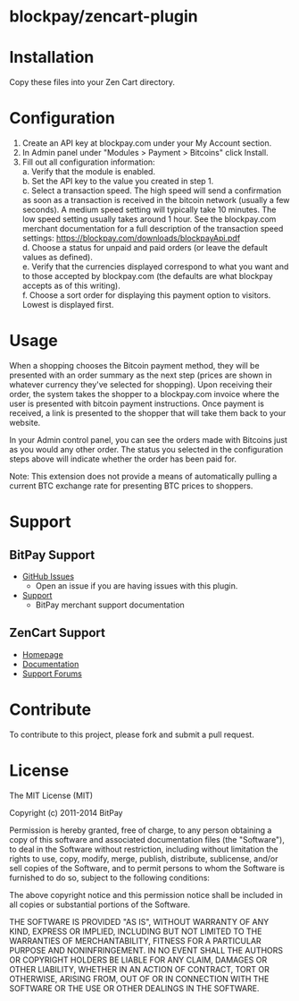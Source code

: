 blockpay/zencart-plugin
=====================

# Installation

Copy these files into your Zen Cart directory.

# Configuration

1. Create an API key at blockpay.com under your My Account section.
2. In Admin panel under "Modules > Payment > Bitcoins" click Install.
3. Fill out all configuration information:<br />
a. Verify that the module is enabled.<br />
b. Set the API key to the value you created in step 1.<br />
c. Select a transaction speed.  The high speed will send a confirmation as soon as a transaction is received in the bitcoin network (usually a few seconds).  A medium speed setting will typically take 10 minutes.  The low speed setting usually takes around 1 hour.  See the blockpay.com merchant documentation for a full description of the transaction speed settings: https://blockpay.com/downloads/blockpayApi.pdf<br />
d. Choose a status for unpaid and paid orders (or leave the default values as defined).<br />
e. Verify that the currencies displayed correspond to what you want and to those accepted by blockpay.com (the defaults are what blockpay accepts as of this writing).<br />
f. Choose a sort order for displaying this payment option to visitors.  Lowest is displayed first.<br />

# Usage

When a shopping chooses the Bitcoin payment method, they will be presented with an order summary as the next step (prices are shown in whatever currency they've selected for shopping). Upon receiving their order, the system takes the shopper to a blockpay.com invoice where the user is presented with bitcoin payment instructions.  Once payment is received, a link is presented to the shopper that will take them back to your website.

In your Admin control panel, you can see the orders made with Bitcoins just as you would any other order.  The status you selected in the configuration steps above will indicate whether the order has been paid for.  

Note: This extension does not provide a means of automatically pulling a current BTC exchange rate for presenting BTC prices to shoppers.

# Support

## BitPay Support

* [GitHub Issues](https://github.com/blockpay/zencart-plugin/issues)
  * Open an issue if you are having issues with this plugin.
* [Support](https://support.blockpay.com)
  * BitPay merchant support documentation

## ZenCart Support

* [Homepage](http://www.zen-cart.com)
* [Documentation](http://www.zen-cart.com/wiki/index.php/Developers_API)
* [Support Forums](http://www.zen-cart.com/forum.php)

# Contribute

To contribute to this project, please fork and submit a pull request.

# License

The MIT License (MIT)

Copyright (c) 2011-2014 BitPay

Permission is hereby granted, free of charge, to any person obtaining a copy
of this software and associated documentation files (the "Software"), to deal
in the Software without restriction, including without limitation the rights
to use, copy, modify, merge, publish, distribute, sublicense, and/or sell
copies of the Software, and to permit persons to whom the Software is
furnished to do so, subject to the following conditions:

The above copyright notice and this permission notice shall be included in
all copies or substantial portions of the Software.

THE SOFTWARE IS PROVIDED "AS IS", WITHOUT WARRANTY OF ANY KIND, EXPRESS OR
IMPLIED, INCLUDING BUT NOT LIMITED TO THE WARRANTIES OF MERCHANTABILITY,
FITNESS FOR A PARTICULAR PURPOSE AND NONINFRINGEMENT. IN NO EVENT SHALL THE
AUTHORS OR COPYRIGHT HOLDERS BE LIABLE FOR ANY CLAIM, DAMAGES OR OTHER
LIABILITY, WHETHER IN AN ACTION OF CONTRACT, TORT OR OTHERWISE, ARISING FROM,
OUT OF OR IN CONNECTION WITH THE SOFTWARE OR THE USE OR OTHER DEALINGS IN
THE SOFTWARE.
